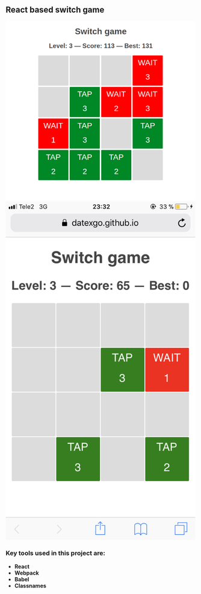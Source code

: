 ## React based switch game
![ScreenShot](/src/images/screen1.png?raw=true) ![ScreenShot](/src/images/screen2.PNG?raw=true)
### Key tools used in this project are:
* **React**
* **Webpack**
* **Babel**
* **Classnames**
